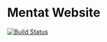 # Mentat Website

[![Build Status](https://travis-ci.org/MentatHQ/web.svg?branch=dev)](https://travis-ci.org/MentatHQ/web)
